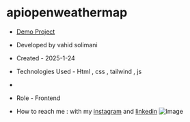 # apiopenweathermap

- [Demo Project]()

- Developed by vahid solimani

- Created - 2025-1-24

- Technologies Used - Html , css , tailwind , js
- 
- Role - Frontend

- How to reach me : with my [instagram](https://instagram.com/vahidsolimani.dev) and [linkedin](https://www.linkedin.com/in/vahid-solimani-33403a333?utm_source=share&utm_campaign=share_via&utm_content=profile&utm_medium=android_app)
![Image](https://github.com/user-attachments/assets/25ec0a6b-afd2-4dd1-aa5f-f41f56da334c)
